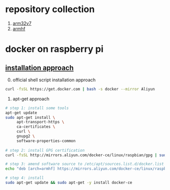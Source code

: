 # repository collection
1. [arm32v7](https://hub.docker.com/u/arm32v7)
2. [armhf](https://hub.docker.com/u/armhf)

# docker on raspberry pi

## [installation approach](https://yeasy.gitbooks.io/docker_practice/content/install/raspberry-pi.html)
0. official shell script installation approach
```sh
curl -fsSL https://get.docker.com | bash -s docker --mirror Aliyun
```
1. apt-get approach
```bash
# step 1: install some tools
apt-get update
sudo apt-get install \
     apt-transport-https \
     ca-certificates \
     curl \
     gnupg2 \
     software-properties-common
     
# step 2: install GPG certification
curl -fsSL http://mirrors.aliyun.com/docker-ce/linux/raspbian/gpg | sudo apt-key add -

# step 3: amend software source to /etc/apt/sources.list.d/docker.list
echo "deb [arch=armhf] https://mirrors.aliyun.com/docker-ce/linux/raspbian/ jessie stable" > /etc/apt/sources.list.d/docker.list

# step 4: install
sudo apt-get update && sudo apt-get -y install docker-ce
```

